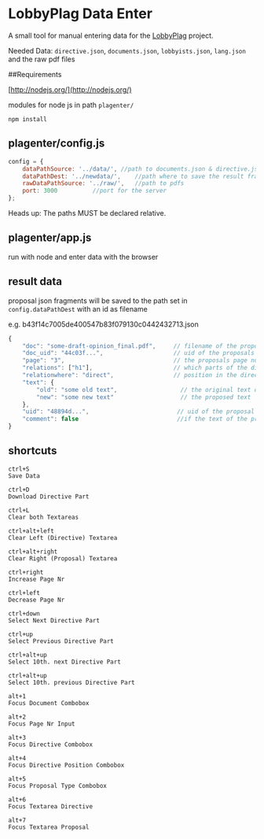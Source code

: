 # LobbyPlag Data Enter

A small tool for manual entering data for the [LobbyPlag](http://www.lobbyplag.eu/) project.

Needed Data: `directive.json`, `documents.json`, `lobbyists.json`, `lang.json` and the raw pdf files

##Requirements

[http://nodejs.org/](http://nodejs.org/)

modules for node js in path `plagenter/`

	npm install
	
## plagenter/config.js

```` javascript
config = {
	dataPathSource: '../data/',	//path to documents.json & directive.json
	dataPathDest: '../newdata/',	//path where to save the result fragment json files
	rawDataPathSource: '../raw/',	//path to pdfs
	port: 3000			//port for the server
};
````
Heads up: The paths MUST be declared relative.

## plagenter/app.js

run with node and enter data with the browser


## result data

proposal json fragments will be saved to the path set in `config.dataPathDest` with an id as filename

e.g. b43f14c7005de400547b83f079130c0442432713.json


```` javascript
{
	"doc": "some-draft-opinion_final.pdf",     // filename of the proposals source
	"doc_uid": "44c03f...",                    // uid of the proposals source
	"page": "3",                               // the proposals page number in the source 
	"relations": ["h1"],                       // which parts of the directive the proposal relates to
    "relationwhere": "direct",				   // position in the directive the proposal relates to ('direct' | 'after' | 'unknown')
	"text": {
		"old": "some old text",                  // the original text of the directive
		"new": "some new text"                   // the proposed text
	},
	"uid": "48894d...",                         // uid of the proposal
	"comment": false							//if the text of the proposal is a comment (and not a directive change)
}
````

## shortcuts
	ctrl+S
	Save Data

 	ctrl+D
 	Download Directive Part

 	ctrl+L
 	Clear both Textareas

	ctrl+alt+left
	Clear Left (Directive) Textarea

	ctrl+alt+right
	Clear Right (Proposal) Textarea

	ctrl+right
	Increase Page Nr

	ctrl+left
	Decrease Page Nr

	ctrl+down
	Select Next Directive Part

	ctrl+up
    Select Previous Directive Part

	ctrl+alt+up
	Select 10th. next Directive Part

	ctrl+alt+up
	Select 10th. previous Directive Part

	alt+1
	Focus Document Combobox

	alt+2
	Focus Page Nr Input

	alt+3
	Focus Directive Combobox

	alt+4
	Focus Directive Position Combobox

	alt+5
	Focus Proposal Type Combobox

	alt+6
	Focus Textarea Directive

	alt+7
	Focus Textarea Proposal
